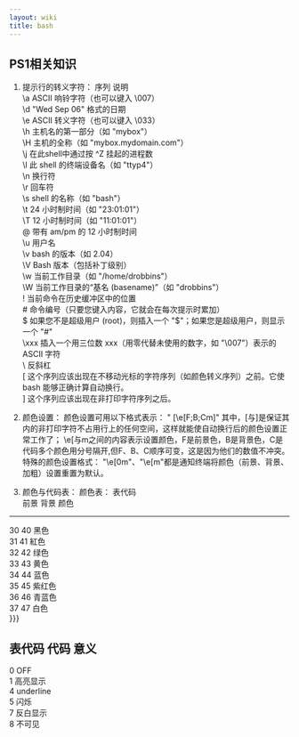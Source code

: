 ```yaml
---
layout: wiki
title: bash
---
```


## PS1相关知识
 
 1.  提示行的转义字符：
 序列         说明  
\a            ASCII 响铃字符（也可以键入 \007）   
\d            "Wed Sep 06" 格式的日期    
\e            ASCII 转义字符（也可以键入 \033）   
\h            主机名的第一部分（如 "mybox"）   
\H            主机的全称（如 "mybox.mydomain.com"）   
\j            在此shell中通过按 ^Z 挂起的进程数  
\l            此 shell 的终端设备名（如 "ttyp4"）   
\n            换行符  
\r            回车符  
\s            shell 的名称（如 "bash"）   
\t            24 小时制时间（如 "23:01:01"）   
\T            12 小时制时间（如 "11:01:01"）   
\@            带有 am/pm 的 12 小时制时间   
\u            用户名   
\v            bash 的版本（如 2.04）   
\V            Bash 版本（包括补丁级别）  
\w            当前工作目录（如 "/home/drobbins"）   
\W            当前工作目录的“基名 (basename)”（如 "drobbins"）   
\!            当前命令在历史缓冲区中的位置   
\#            命令编号（只要您键入内容，它就会在每次提示时累加）   
\$            如果您不是超级用户 (root)，则插入一个 "$"；如果您是超级用户，则显示一个 "#"  
\xxx            插入一个用三位数 xxx（用零代替未使用的数字，如 "\007"）表示的 ASCII 字符  
\\            反斜杠  
\[            这个序列应该出现在不移动光标的字符序列（如颜色转义序列）之前。它使 bash 能够正确计算自动换行。   
\]            这个序列应该出现在非打印字符序列之后。   

 2. 颜色设置：
    颜色设置可用以下格式表示：
       " \[\e[F;B;Cm\]"
    其中，\[与\]是保证其内的非打印字符不占用行上的任何空间，这样就能使自动换行后的颜色设置正常工作了；
    \e[与m之间的内容表示设置颜色，F是前景色，B是背景色，C是代码多个颜色用分号隔开,但F、B、C顺序可变，这是因为他们的数值不冲突。
    特殊的颜色设置格式：
      "\e[0m"、"\e[m"都是通知终端将颜色（前景、背景、加粗）设置重置为默认。
 
 3. 颜色与代码表：
  颜色表：
表代码  
前景          背景              颜色  
---------------------------------------  
30             40             黑色  
31             41             紅色  
32             42             绿色  
33             43             黄色  
34             44             蓝色  
35             45             紫红色  
36             46             青蓝色  
37             47             白色  
}}}
 
表代码
代码              意义  
-------------------------  
0                 OFF  
1                 高亮显示  
4                 underline  
5                 闪烁  
7                 反白显示  
8                 不可见  
